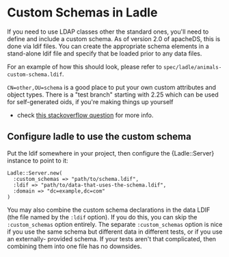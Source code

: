 Custom Schemas in Ladle
=======================

If you need to use LDAP classes other the standard ones, you'll need to define
and include a custom schema.  As of version 2.0 of apacheDS, this is done via
ldif files. You can create the appropriate schema elements in a stand-alone ldif
file and specify that be loaded prior to any data files.

For an example of how this should look, please refer to
`spec/ladle/animals-custom-schema.ldif`.

`CN=other,OU=schema` is a good place to put your own custom attributes
and object types. There is a "test branch" starting with 2.25 which can
be used for self-generated oids, if you're making things up yourself
- check [this stackoverflow question][so] for more info.

[so]: http://stackoverflow.com/questions/725837/experimental-private-branch-for-oid-numbers-in-ldap-schemas

Configure ladle to use the custom schema
----------------------------------------

Put the ldif somewhere in your project, then configure the
{Ladle::Server} instance to point to it:

    Ladle::Server.new(
      :custom_schemas => "path/to/schema.ldif",
      :ldif => "path/to/data-that-uses-the-schema.ldif",
      :domain => "dc=example,dc=com"
    )

You may also combine the custom schema declarations in the data LDIF (the file
named by the `:ldif` option). If you do this, you can skip the `:custom_schemas`
option entirely. The separate `:custom_schemas` option is nice if you use the
same schema but different data in different tests, or if you use an externally-
provided schema. If your tests aren't that complicated, then combining them into
one file has no downsides.
